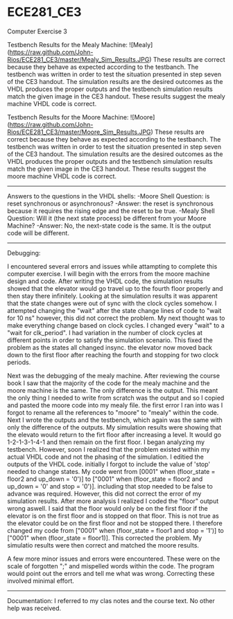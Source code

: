 ECE281_CE3
==========

Computer Exercise 3

Testbench Results for the Mealy Machine:
![Mealy] (https://raw.github.com/John-Rios/ECE281_CE3/master/Mealy_Sim_Results.JPG)
These results are correct because they behave as expected according to the testbanch. The testbench was written in order to test the situation presented in step seven of the CE3 handout. The simulation results are the desired outcomes as the VHDL produces the proper outputs and the testbench simulation results match the given image in the CE3 handout. These results suggest the mealy machine VHDL code is correct. 


Testbench Results for the Moore Machine:
![Moore] (https://raw.github.com/John-Rios/ECE281_CE3/master/Moore_Sim_Results.JPG)
These results are correct because they behave as expected according to the testbanch. The testbench was written in order to test the situation presented in step seven of the CE3 handout. The simulation results are the desired outcomes as the VHDL produces the proper outputs and the testbench simulation results match the given image in the CE3 handout. These results suggest the moore machine VHDL code is correct. 

________________________________________________

Answers to the questions in the VHDL shells:
 -Moore Shell Question: is reset synchronous or asynchronous? -Answer: the reset is synchronous because it requires the rising edge and the reset to be true.
 -Mealy Shell Question: Will it (the next state process) be different from your Moore Machine? -Answer: No, the next-state code is the same. It is the output code will be different. 
_______________________________________________
Debugging: 

  I encountered several errors and issues while attampting to complete this computer exercise. I will begin with the errors from the moore machine design and code. After writing the VHDL code, the simulation results showed that the elevator would go travel up to the fourth floor properly and then stay there infinitely. Looking at the simulation results it was apparent that the state changes were out of sync with the clock cycles somehow. I attempted changing the "wait" after the state change lines of code to "wait for 10 ns" however, this did not correct the problem. My next thought was to make everything change based on clock cycles. I changed every "wait" to a "wait for clk_period". I had variation in the number of clock cycles at different points in order to satisfy the simulation scenario. This fixed the problem as the states all changed insync. the elevator now moved back down to the first floor after reaching the fourth and stopping for two clock periods. 
  
  Next was the debugging of the mealy machine. After reviewing the course book I saw that the majority of the code for the mealy machine and the moore machine is the same. The only difference is the output. This meant the only thing I needed to write from scratch was the output and so I copied and pasted the moore code into my mealy file. the first error I ran into was I forgot to rename all the references to "moore" to "mealy" within the code. Next I wrote the outputs and the testbench, which again was the same with only the difference of the outputs. My simulation results were showing that the elevato would return to the firt floor after increasing a level. It would go 1-2-1-3-1-4-1 and then remain on the first floor. I began analyzing my testbench. However, soon I realized that the problem existed within my actual VHDL code and not the phasing of the simulation. I editied the outputs of the VHDL code. initially I forgot to include the value of 'stop' needed to change states. My code went from [0001" when (floor_state = floor2 and up_down = '0')] to ["0001" when (floor_state = floor2 and up_down = '0' and stop = '0')]. including that stop needed to be false to advance was required. However, this did not correct the error of my simulation results. After more analysis I realized I coded the "floor" output wrong aswell. I said that the floor would only be on the first floor if the elevator is on the first floor and is stopped on that floor. This is not true as the elevator could be on the first floor and not be stopped there. I therefore changed my code from ["0001" when (floor_state = floor1 and stop = '1')] to ["0001" when (floor_state = floor1)]. This corrected the problem. My simulatio results were then correct and matched the moore results. 
  
  A few more minor issues and errors were encountered. These were on the scale of forgotten ";" and mispelled words within the code. The program would point out the errors and tell me what was wrong. Correcting these involved minimal effort. 
_______________________________
  
Documentation:
I referred to my clas notes and the course text. No other help was received. 

